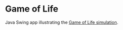 # Game of Life
Java Swing app illustrating the [Game of Life simulation](https://en.wikipedia.org/wiki/Conway%27s_Game_of_Life).

